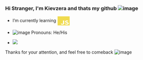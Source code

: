 ### Hi Stranger, I'm Kievzera and thats my github ![image](https://user-images.githubusercontent.com/101614045/159417236-cb55e9fa-6564-482c-b802-195170c6acb6.png)



- I’m currently learning <img align="center" alt="Rafa-Js" height="30" width="40" src="https://raw.githubusercontent.com/devicons/devicon/master/icons/javascript/javascript-plain.svg">
 
- ![image](https://user-images.githubusercontent.com/101614045/159416785-1e947782-7ec3-4bb5-b924-c453838c5ced.png) Pronouns: He/His
- <a href="https://www.instagram.com/kievzera/" target="_blank"><img src="https://img.shields.io/badge/-Instagram-%23E4405F?style=for-the-badge&logo=instagram&logoColor=white" target="_blank"></a>




Thanks for your attention, and feel free to comeback ![image](https://user-images.githubusercontent.com/101614045/159416996-0cc8a34a-8b6f-4605-82e9-d528c5fd1a7d.png)
